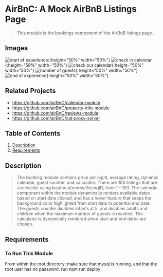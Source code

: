 # AirBnC: A Mock AirBnB Listings Page 
> This module is the bookings component of the AirBnB listings page.

## Images
![start of experience](./images/start.png){:height="50%" width="50%"}
![check in calendar](./images/checkOut.png){:height="50%" width="50%"}
![check out calendar](./images/checkIn.png){:height="50%" width="50%"}
![number of guests](./images/guests.png){:height="50%" width="50%"}
![end of experience](./images/calculator.png){:height="50%" width="50%"}


## Related Projects

  - https://github.com/airBnC/calendar-module
  - https://github.com/airBnC/property-info-module
  - https://github.com/airBnC/reviews-module
  - https://github.com/airBnC/cat-proxy-server

## Table of Contents

1. [Description](#Description)
1. [Requirements](#Requirements)

## Description

> The booking module contains price per night, average rating, dynamic calendar, guest counter, and calculator. There are 100 listings that are accessible using localhost/rooms/:listingID, from 1 - 100. The calendar component within the module dynamically renders available dates based on start date clicked, and has a hover feature that keeps the background color highlighted from start date to potential end date. The guests counter disables infants at 5, and disables adults and children when the maximum number of guests is reached. The calculator is dynamically rendered when start and end dates are chosen.


## Requirements
### To Run This Module

From within the root directory:
make sure that mysql is running, and that the root user has no password.
run npm run deploy

